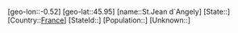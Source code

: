 ﻿---
location: [45.95,-0.52]
type: City
tags:
- geo/City


SpocWebEntityId: 34463
isDeleted: false
confidential: public

---
[geo-lon::-0.52]
[geo-lat::45.95]
[name::St.Jean d`Angely]
[State::]
[Country::[France](geo/Continent/Europe/France.md)]
[StateId::]
[Population::]
[Unknown::]

